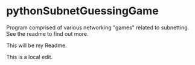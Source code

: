 # pythonSubnetGuessingGame
Program comprised of various networking "games" related to subnetting. See the readme to find out more.

This will be my Readme. 

This is a local edit.